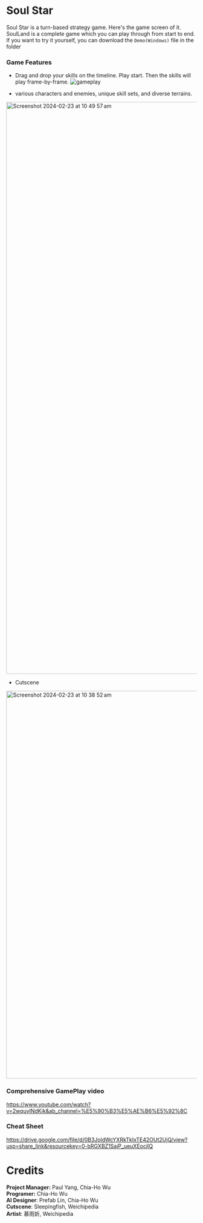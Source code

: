 # Soul Star 
Soul Star is a turn-based strategy game. Here's the game screen of it. SoulLand is a complete game which you can play through from start to end. If you want to try it yourself, you can download the `Demo(Windows)` file in the folder

### Game Features

- Drag and drop your skills on the timeline. Play start. Then the skills will play frame-by-frame. 
![gameplay](https://github.com/charlie275691502/Soul-Star/assets/18097644/66669f63-6e15-4c20-99a4-1a2f4c6fa9ae)

- various characters and enemies, unique skill sets, and diverse terrains. 
<img width="1512" alt="Screenshot 2024-02-23 at 10 49 57 am" src="https://github.com/charlie275691502/Soul-Star/assets/18097644/191e0ea7-8fe6-4c5e-a324-37a37ac8a9b5">

- Cutscene
<img width="1025" alt="Screenshot 2024-02-23 at 10 38 52 am" src="https://github.com/charlie275691502/Soul-Star/assets/18097644/3a4e0d81-8395-413a-811c-e23631c17542">

### Comprehensive GamePlay video
https://www.youtube.com/watch?v=2wquylNdKik&ab_channel=%E5%90%B3%E5%AE%B6%E5%92%8C

### Cheat Sheet
https://drive.google.com/file/d/0B3JoldWcYXRkTkIxTE42OUt2UjQ/view?usp=share_link&resourcekey=0-bRGXBZ1SajP_ueuXEocjIQ

# Credits
**Project Manager:** Paul Yang, Chia-Ho Wu                       
**Programer:** Chia-Ho Wu                       
**AI Designer**: Prefab Lin, Chia-Ho Wu                       
**Cutscene**: Sleepingfish, Weichipedia                       
**Artist**: 慕雨妡, Weichipedia                       
